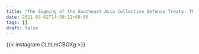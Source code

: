 ```yaml
---
title: "The Signing of the Southeast Asia Collective Defense Treaty: The Protocol to the Southeast Asia Collective Defense Treaty and the Pacific Charter"
date: 2021-03-02T14:50:12+08:00
tags: []
draft: false
---
```

{{< instagram CLltLmCBOXg >}}
